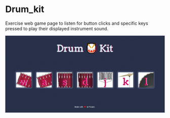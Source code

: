 # Drum_kit

Exercise web game page to listen for button clicks and specific keys pressed to play their displayed instrument sound.

![](images/drum.gif)
